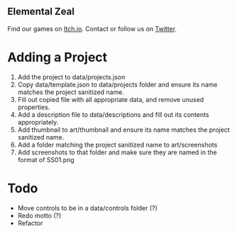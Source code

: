 ## Elemental Zeal
Find our games on [Itch.io](https://elemental-zeal.itch.io/).
Contact or follow us on [Twitter](https://twitter.com/ElementalZeal).

# Adding a Project
1. Add the project to data/projects.json
2. Copy data/template.json to data/projects folder and ensure its name matches the project sanitized name.
3. Fill out copied file with all appropriate data, and remove unused properties.
4. Add a description file to data/descriptions and fill out its contents appropriately.
5. Add thumbnail to art/thumbnail and ensure its name matches the project sanitized name.
6. Add a folder matching the project sanitized name to art/screenshots
7. Add screenshots to that folder and make sure they are named in the format of SS01.png

# Todo
- Move controls to be in a data/controls folder (?)
- Redo motto (?)
- Refactor